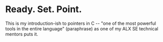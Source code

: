 # Ready. Set. Point.
This is my introduction-ish to pointers in C -- "one of the most powerful tools in the entire language" (paraphrase) as one of my ALX SE technical mentors puts it.
